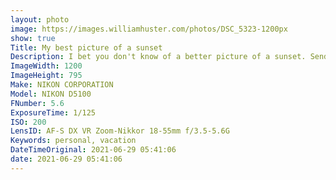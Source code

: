 ```yaml
---
layout: photo
image: https://images.williamhuster.com/photos/DSC_5323-1200px
show: true
Title: My best picture of a sunset
Description: I bet you don't know of a better picture of a sunset. Send it to me. I will fight you.
ImageWidth: 1200
ImageHeight: 795
Make: NIKON CORPORATION
Model: NIKON D5100
FNumber: 5.6
ExposureTime: 1/125
ISO: 200
LensID: AF-S DX VR Zoom-Nikkor 18-55mm f/3.5-5.6G
Keywords: personal, vacation
DateTimeOriginal: 2021-06-29 05:41:06
date: 2021-06-29 05:41:06
---
```

